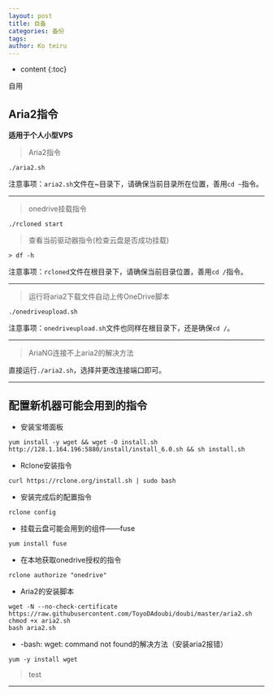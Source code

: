 ```yaml
---
layout: post
title: 自备
categories: 备份
tags: 
author: Ko teiru
---
```


* content
{:toc}


自用












## Aria2指令  

**适用于个人小型VPS**
> Aria2指令

```
./aria2.sh
```

注意事项：`aria2.sh`文件在~目录下，请确保当前目录所在位置，善用`cd ~`指令。  

---

> onedrive挂载指令

```
./rcloned start
```

> 查看当前驱动器指令(检查云盘是否成功挂载)

```
> df -h
```

注意事项：`rcloned`文件在根目录下，请确保当前目录位置，善用`cd /`指令。  

---

> 运行将aria2下载文件自动上传OneDrive脚本

```
./onedriveupload.sh
```

注意事项：`onedriveupload.sh`文件也同样在根目录下，还是确保`cd /`。  

---

> AriaNG连接不上aria2的解决方法

直接运行`./aria2.sh`，选择并更改连接端口即可。  

---

## 配置新机器可能会用到的指令  
- 安装宝塔面板  
```
yum install -y wget && wget -O install.sh http://128.1.164.196:5880/install/install_6.0.sh && sh install.sh
```
- Rclone安装指令  
```
curl https://rclone.org/install.sh | sudo bash
```
- 安装完成后的配置指令  
```
rclone config
```
- 挂载云盘可能会用到的组件——fuse
```
yum install fuse
```
- 在本地获取onedrive授权的指令
```
rclone authorize "onedrive"
```
- Aria2的安装脚本
```
wget -N --no-check-certificate https://raw.githubusercontent.com/ToyoDAdoubi/doubi/master/aria2.sh
chmod +x aria2.sh
bash aria2.sh
```
- -bash: wget: command not found的解决方法（安装aria2报错）
```
yum -y install wget
```


> test  

---
<div class="comment"></div>
